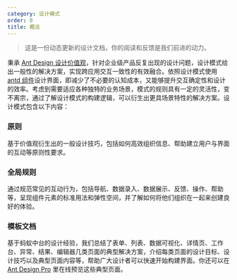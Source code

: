 ```yaml
---
category: 设计模式
order: 0
title: 概览
---
```


> 这是一份动态更新的设计文档，你的阅读和反馈是我们前进的动力。

秉承 [Ant Design 设计价值观](/docs/spec/values)，针对企业级产品反复出现的设计问题，设计模式给出一般性的解决方案，实现跨应用交互一致性的有效融合。依照设计模式使用 [antd 组件](/docs/react/introduce)设计界面，即减少了不必要的认知成本，又能够提升交互确定性和设计的效率。考虑到需要适应各种独特的业务场景，模式的规则具有一定的灵活性，变不离宗，通过了解设计模式的构建逻辑，可以衍生出更具场景特性的解决方案。设计模式包含以下内容：

### 原则

基于价值观衍生出的一般设计技巧，包括如何高效组织信息、帮助建立用户与界面的互动等原则性要求。

### 全局规则

通过规范常见的互动行为，包括导航、数据录入、数据展示、反馈、操作、帮助等，呈现组件元素的标准用法和弹性空间，并了解如何将他们组织在一起来创建良好的体验。

### 模板文档

基于蚂蚁中台的设计经验，我们总结了表单、列表、数据可视化、详情页、工作台、异常、结果、编辑器几类页面的典型解决方案，介绍每类页面的设计目标、设计技巧以及典型页面内容等，帮助广大设计者可以快速开始构建界面。你还可以在 [Ant Design Pro](https://pro.ant.design/index-cn) 里在线预览这些典型页面。
